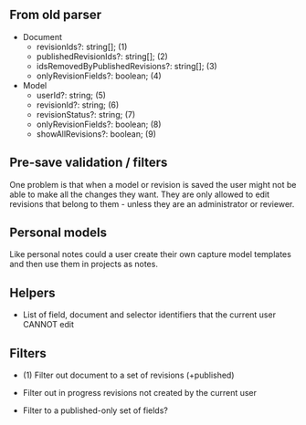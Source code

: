 ## From old parser

* Document
  * revisionIds?: string[];  (1)
  * publishedRevisionIds?: string[]; (2)
  * idsRemovedByPublishedRevisions?: string[]; (3)
  * onlyRevisionFields?: boolean; (4)
* Model
  * userId?: string; (5)
  * revisionId?: string; (6)
  * revisionStatus?: string; (7)
  * onlyRevisionFields?: boolean; (8)
  * showAllRevisions?: boolean; (9)

## Pre-save validation / filters

One problem is that when a model or revision is saved the user might not be able to make all the changes they want. 
They are only allowed to edit revisions that belong to them - unless they are an administrator or reviewer. 


## Personal models
Like personal notes could a user create their own capture model templates and then use them in projects as notes.

## Helpers

* List of field, document and selector identifiers that the current user CANNOT edit


## Filters
* (1) Filter out document to a set of revisions (+published)

* Filter out in progress revisions not created by the current user
* Filter to a published-only set of fields?
